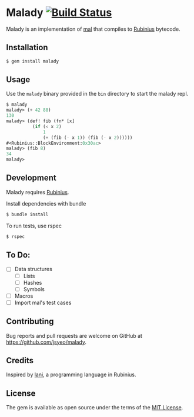 # Malady [![Build Status](https://travis-ci.org/jsyeo/malady.svg?branch=master)](https://travis-ci.org/jsyeo/malady)

Malady is an implementation of [mal](https://github.com/kanaka/mal) that compiles to [Rubinius](http://rubinius.com) bytecode.

## Installation

```bash
$ gem install malady
```

## Usage

Use the `malady` binary provided in the `bin` directory to start the malady repl.

```lisp
$ malady
malady> (+ 42 88)
130
malady> (def! fib (fn* [x]
          (if (< x 2)
              1
              (+ (fib (- x 1)) (fib (- x 2))))))
#<Rubinius::BlockEnvironment:0x30ac>
malady> (fib 8)
34
malady>
```

## Development

Malady requires [Rubinius](http://rubinius.com).

Install dependencies with bundle

```bash
$ bundle install
```

To run tests, use rspec

```bash
$ rspec
```

## To Do:

- [ ] Data structures
  - [ ] Lists
  - [ ] Hashes
  - [ ] Symbols
- [ ] Macros
- [ ] Import mal's test cases

## Contributing

Bug reports and pull requests are welcome on GitHub at https://github.com/jsyeo/malady.


## Credits

Inspired by [lani](https://github.com/queenfrankie/lani), a programming language in Rubinius.

## License

The gem is available as open source under the terms of the [MIT License](http://opensource.org/licenses/MIT).

